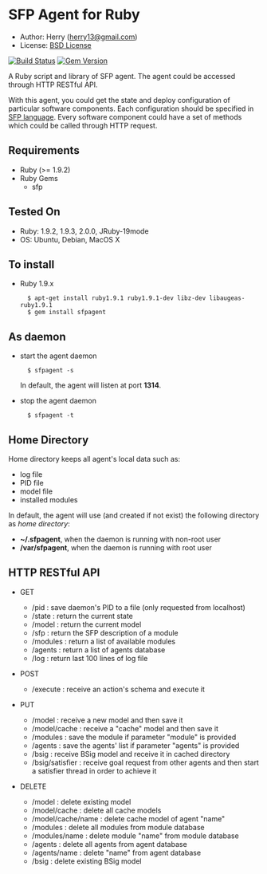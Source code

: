 SFP Agent for Ruby
==================
- Author: Herry (herry13@gmail.com)
- License: [BSD License](https://github.com/herry13/sfpagent/blob/master/LICENSE)

[![Build Status](https://travis-ci.org/herry13/sfpagent.png?branch=master)](https://travis-ci.org/herry13/sfpagent)
[![Gem Version](https://badge.fury.io/rb/sfpagent.png)](http://badge.fury.io/rb/sfpagent)

A Ruby script and library of SFP agent. The agent could be accessed through HTTP RESTful API.

With this agent, you could get the state and deploy configuration of particular software components.
Each configuration should be specified in [SFP language](https://github.com/herry13/sfp).
Every software component could have a set of methods which could be called through HTTP request.


Requirements
------------
- Ruby (>= 1.9.2)
- Ruby Gems
	- sfp


Tested On
---------
- Ruby: 1.9.2, 1.9.3, 2.0.0, JRuby-19mode
- OS: Ubuntu, Debian, MacOS X


To install
----------
- Ruby 1.9.x

		$ apt-get install ruby1.9.1 ruby1.9.1-dev libz-dev libaugeas-ruby1.9.1
		$ gem install sfpagent


As daemon
---------
- start the agent daemon

		$ sfpagent -s

  In default, the agent will listen at port **1314**.

- stop the agent daemon

		$ sfpagent -t


Home Directory
----------------
Home directory keeps all agent's local data such as:
- log file
- PID file
- model file
- installed modules

In default, the agent will use (and created if not exist) the following directory as _home directory_:
- **~/.sfpagent**, when the daemon is running with non-root user
- **/var/sfpagent**, when the daemon is running with root user


HTTP RESTful API
----------------
- GET
	- /pid      : save daemon's PID to a file (only requested from localhost)
	- /state    : return the current state
	- /model    : return the current model
	- /sfp      : return the SFP description of a module
	- /modules  : return a list of available modules
	- /agents   : return a list of agents database
	- /log      : return last 100 lines of log file

- POST	
	- /execute : receive an action's schema and execute it

- PUT
	- /model          : receive a new model and then save it
	- /model/cache    : receive a "cache" model and then save it
	- /modules        : save the module if parameter "module" is provided
	- /agents         : save the agents' list if parameter "agents" is provided
	- /bsig           : receive BSig model and receive it in cached directory
	- /bsig/satisfier : receive goal request from other agents and then start a satisfier thread in order to achieve it

- DELETE
	- /model            : delete existing model
	- /model/cache      : delete all cache models
	- /model/cache/name : delete cache model of agent "name"
	- /modules          : delete all modules from module database
	- /modules/name     : delete module "name" from module database
	- /agents           : delete all agents from agent database
	- /agents/name      : delete "name" from agent database
	- /bsig             : delete existing BSig model
